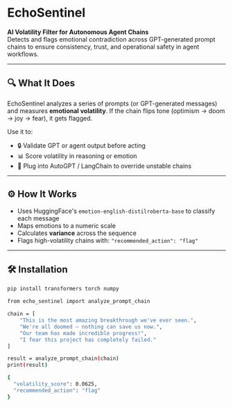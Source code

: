 # EchoSentinel

**AI Volatility Filter for Autonomous Agent Chains**  
Detects and flags emotional contradiction across GPT-generated prompt chains to ensure consistency, trust, and operational safety in agent workflows.

---

## 🔍 What It Does

EchoSentinel analyzes a series of prompts (or GPT-generated messages) and measures **emotional volatility**. If the chain flips tone (optimism → doom → joy → fear), it gets flagged.

Use it to:
- 🔒 Validate GPT or agent output before acting
- 📊 Score volatility in reasoning or emotion
- 🧠 Plug into AutoGPT / LangChain to override unstable chains

---

## ⚙️ How It Works

- Uses HuggingFace's `emotion-english-distilroberta-base` to classify each message
- Maps emotions to a numeric scale
- Calculates **variance** across the sequence
- Flags high-volatility chains with: `"recommended_action": "flag"`

---

## 🛠️ Installation

```bash
pip install transformers torch numpy

from echo_sentinel import analyze_prompt_chain

chain = [
    "This is the most amazing breakthrough we've ever seen.",
    "We're all doomed — nothing can save us now.",
    "Our team has made incredible progress!",
    "I fear this project has completely failed."
]

result = analyze_prompt_chain(chain)
print(result)

{
  "volatility_score": 0.0625,
  "recommended_action": "flag"
}
